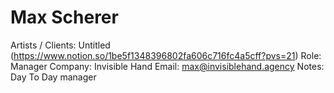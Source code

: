 # Max Scherer

Artists / Clients: Untitled (https://www.notion.so/1be5f1348396802fa606c716fc4a5cff?pvs=21)
Role: Manager
Company: Invisible Hand
Email: max@invisiblehand.agency
Notes: Day To Day manager